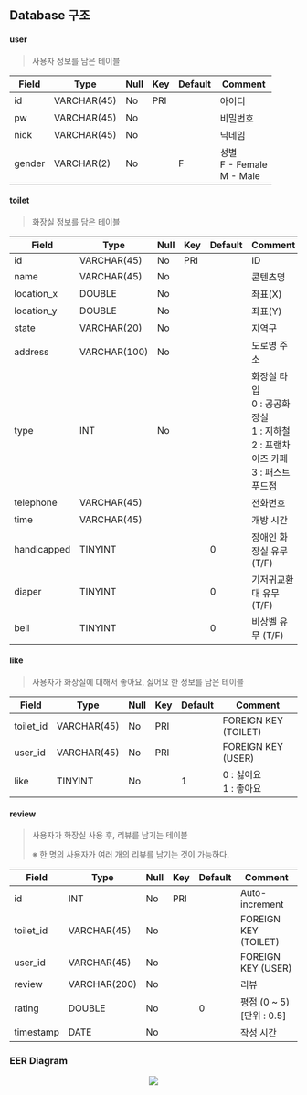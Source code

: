 ## Database 구조

#### user

> 사용자 정보를 담은 테이블

| Field  | Type        | Null | Key  | Default | Comment                          |
| ------ | ----------- | ---- | ---- | ------- | -------------------------------- |
| id     | VARCHAR(45) | No   | PRI  |         | 아이디                           |
| pw     | VARCHAR(45) | No   |      |         | 비밀번호                         |
| nick   | VARCHAR(45) | No   |      |         | 닉네임                           |
| gender | VARCHAR(2)  | No   |      | F       | 성별<br/>F - Female<br/>M - Male |



#### toilet

> 화장실 정보를 담은 테이블

| Field       | Type         | Null | Key  | Default | Comment                                                      |
| ----------- | ------------ | ---- | ---- | ------- | ------------------------------------------------------------ |
| id          | VARCHAR(45)  | No   | PRI  |         | ID                                                           |
| name        | VARCHAR(45)  | No   |      |         | 콘텐츠명                                                     |
| location_x  | DOUBLE       | No   |      |         | 좌표(X)                                                      |
| location_y  | DOUBLE       | No   |      |         | 좌표(Y)                                                      |
| state       | VARCHAR(20)  | No   |      |         | 지역구                                                       |
| address     | VARCHAR(100) | No   |      |         | 도로명 주소                                                  |
| type        | INT          | No   |      |         | 화장실 타입 <br/>0 : 공공화장실 <br/>1 : 지하철<br/>2 : 프랜차이즈 카페<br/>3 : 패스트푸드점 |
| telephone   | VARCHAR(45)  |      |      |         | 전화번호                                                     |
| time        | VARCHAR(45)  |      |      |         | 개방 시간                                                    |
| handicapped | TINYINT      |      |      | 0       | 장애인 화장실 유무 (T/F)                                     |
| diaper      | TINYINT      |      |      | 0       | 기저귀교환대 유무 (T/F)                                      |
| bell        | TINYINT      |      |      | 0       | 비상벨 유무 (T/F)                                            |



#### like

> 사용자가 화장실에 대해서 좋아요, 싫어요 한 정보를 담은 테이블

| Field     | Type        | Null | Key  | Default | Comment                   |
| --------- | ----------- | ---- | ---- | ------- | ------------------------- |
| toilet_id | VARCHAR(45) | No   | PRI  |         | FOREIGN KEY (TOILET)      |
| user_id   | VARCHAR(45) | No   | PRI  |         | FOREIGN KEY (USER)        |
| like      | TINYINT     | No   |      | 1       | 0 : 싫어요<br/>1 : 좋아요 |



#### review

> 사용자가 화장실 사용 후, 리뷰를 남기는 테이블
>
> ※ 한 명의 사용자가 여러 개의 리뷰를 남기는 것이 가능하다.

| Field     | Type         | Null | Key  | Default | Comment                        |
| --------- | ------------ | ---- | ---- | ------- | ------------------------------ |
| id        | INT          | No   | PRI  |         | Auto-increment                 |
| toilet_id | VARCHAR(45)  | No   |      |         | FOREIGN KEY (TOILET)           |
| user_id   | VARCHAR(45)  | No   |      |         | FOREIGN KEY (USER)             |
| review    | VARCHAR(200) | No   |      |         | 리뷰                           |
| rating    | DOUBLE       | No   |      | 0       | 평점 (0 ~ 5) <br/>[단위 : 0.5] |
| timestamp | DATE         | No   |      |         | 작성 시간                      |



### EER Diagram

<p align="center">
<img src = "https://i.ibb.co/wgMfLYF/rushit-diagram.png">
</p>

